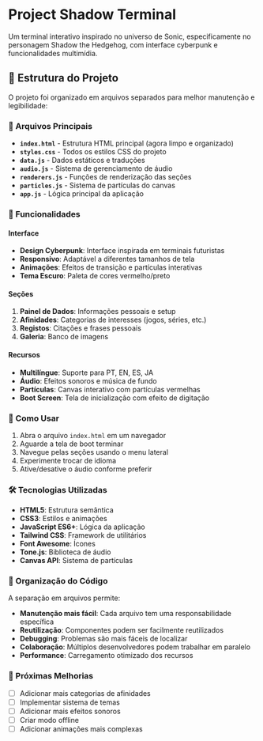 # Project Shadow Terminal

Um terminal interativo inspirado no universo de Sonic, especificamente no personagem Shadow the Hedgehog, com interface cyberpunk e funcionalidades multimídia.

## 📁 Estrutura do Projeto

O projeto foi organizado em arquivos separados para melhor manutenção e legibilidade:

### 📄 Arquivos Principais
- **`index.html`** - Estrutura HTML principal (agora limpo e organizado)
- **`styles.css`** - Todos os estilos CSS do projeto
- **`data.js`** - Dados estáticos e traduções
- **`audio.js`** - Sistema de gerenciamento de áudio
- **`renderers.js`** - Funções de renderização das seções
- **`particles.js`** - Sistema de partículas do canvas
- **`app.js`** - Lógica principal da aplicação

### 🎨 Funcionalidades

#### Interface
- **Design Cyberpunk**: Interface inspirada em terminais futuristas
- **Responsivo**: Adaptável a diferentes tamanhos de tela
- **Animações**: Efeitos de transição e partículas interativas
- **Tema Escuro**: Paleta de cores vermelho/preto

#### Seções
1. **Painel de Dados**: Informações pessoais e setup
2. **Afinidades**: Categorias de interesses (jogos, séries, etc.)
3. **Registos**: Citações e frases pessoais
4. **Galeria**: Banco de imagens

#### Recursos
- **Multilíngue**: Suporte para PT, EN, ES, JA
- **Áudio**: Efeitos sonoros e música de fundo
- **Partículas**: Canvas interativo com partículas vermelhas
- **Boot Screen**: Tela de inicialização com efeito de digitação

### 🚀 Como Usar

1. Abra o arquivo `index.html` em um navegador
2. Aguarde a tela de boot terminar
3. Navegue pelas seções usando o menu lateral
4. Experimente trocar de idioma
5. Ative/desative o áudio conforme preferir

### 🛠️ Tecnologias Utilizadas

- **HTML5**: Estrutura semântica
- **CSS3**: Estilos e animações
- **JavaScript ES6+**: Lógica da aplicação
- **Tailwind CSS**: Framework de utilitários
- **Font Awesome**: Ícones
- **Tone.js**: Biblioteca de áudio
- **Canvas API**: Sistema de partículas

### 📝 Organização do Código

A separação em arquivos permite:
- **Manutenção mais fácil**: Cada arquivo tem uma responsabilidade específica
- **Reutilização**: Componentes podem ser facilmente reutilizados
- **Debugging**: Problemas são mais fáceis de localizar
- **Colaboração**: Múltiplos desenvolvedores podem trabalhar em paralelo
- **Performance**: Carregamento otimizado dos recursos

### 🎯 Próximas Melhorias

- [ ] Adicionar mais categorias de afinidades
- [ ] Implementar sistema de temas
- [ ] Adicionar mais efeitos sonoros
- [ ] Criar modo offline
- [ ] Adicionar animações mais complexas 